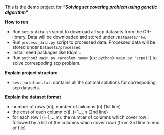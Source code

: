 This is the demo project for ***"Solving set covering problem using genetic algorithm"***

**How to run**
- Run `setup_data.sh` script to download all scp datasets from the OR-library. Data will be downloaded and stored under `/Datasets/raw`.
- Run `process_data.py` script to processed data. Processed data will be stored under `Datasets/processed`.
- Install need packages like tdqm,..
- Run `python3 main.py <problem name>` (ex: `python3 main.py 'scpe1'`) to solve correspoding scp problem.

**Explain project structure**
- `best_solution.txt`: contains all the optimal solutions for correspoding scp datasets. 

**Explain the dataset format**
- number of rows (m), number of columns (n) (1st line)
- the cost of each column c(j), j=1,...,n (2nd line)
- for each row i (i=1,...,m): the number of columns which cover row i followed by a list of the columns which cover row i (from 3rd line to end of file)
